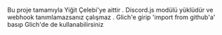 Bu proje tamamıyla Yiğit Çelebi'ye aittir . Discord.js modülü yüklüdür ve webhook tanımlamazsanız çalışmaz . Glich'e girip  'import from github'a' basıp Glich'de de kullanabilirsiniz
